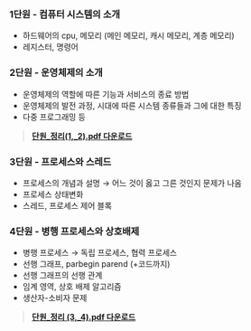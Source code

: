 ### 1단원 - 컴퓨터 시스템의 소개

- 하드웨어의 cpu, 메모리 (메인 메모리, 캐시 메모리, 계층 메모리)
- 레지스터, 명령어

### 2단원 - 운영체제의 소개

- 운영체제의 역할에 따른 기능과 서비스의 종료 방법
- 운영체제의 발전 과정, 시대에 따른 시스템 종류들과 그에 대한 특징
- 다중 프로그래밍 등

> [**단원_정리(1,_2).pdf 다운로드**](https://cdn.discordapp.com/attachments/919848386327379969/968341747748978778/1_2_1.pdf)
> 

### 3단원 - 프로세스와 스레드

- 프로세스의 개념과 설명 → 어느 것이 옳고 그른 것인지 문제가 나옴
- 프로세스 상태변화
- 스레드, 프로세스 제어 블록

### 4단원 - 병행 프로세스와 상호배제

- 병행 프로세스 → 독립 프로세스, 협력 프로세스
- 선행 그래프, parbegin parend (+코드까지)
- 선행 그래프의 선행 관계
- 임계 영역, 상호 배제 알고리즘
- 생산자-소비자 문제

> [**단원_정리 (3,_4).pdf 다운로드**](https://cdn.discordapp.com/attachments/919848386327379969/968341748415856671/3_4.pdf)
>
